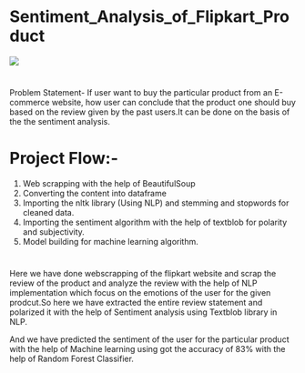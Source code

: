 # Sentiment_Analysis_of_Flipkart_Product
<img src= "https://monkeylearn.com/static/3c5207a1ee59b7f80a386624403b4689/social.png"/>

#
Problem Statement- If user want to buy the particular product from an E-commerce website, how user can conclude that the product one should buy based on the review given by the past users.It can be done on the basis of the the sentiment analysis.

# Project Flow:-
1) Web scrapping with the help of BeautifulSoup
2) Converting the content into dataframe
3) Importing the nltk library (Using NLP) and stemming and stopwords for cleaned data.
4) Importing the sentiment algorithm with the help of textblob for polarity and subjectivity.
5) Model building for machine learning algorithm.


#
Here we have done webscrapping of the flipkart website and scrap the review of the product and analyze the review with the help of NLP implementation which focus on the emotions of the user for the given prodcut.So here we have extracted the entire review statement and polarized it with the help of Sentiment analysis using Textblob library in NLP.

And we have predicted the sentiment of the user for the particular product with the help of Machine learning using got the accuracy of 83% with the help of Random Forest
Classifier.




